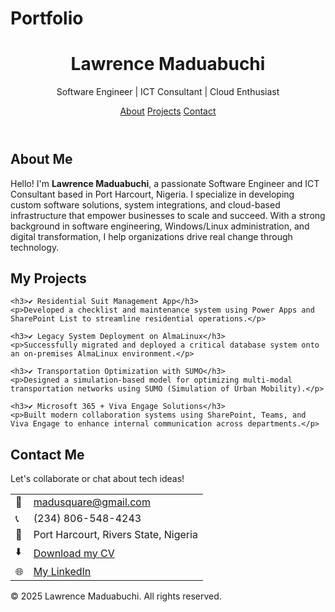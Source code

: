# Portfolio

<body>

<header>
    <h1>Lawrence Maduabuchi</h1>
    <p>Software Engineer | ICT Consultant | Cloud Enthusiast</p>
    <nav>
        <a href="#about">About</a>
        <a href="#projects">Projects</a>
        <a href="#contact">Contact</a>
    </nav>
</header>

<section id="about" class="card">
    <h2>About Me</h2>
    <p>Hello! I'm <strong>Lawrence Maduabuchi</strong>, a passionate Software Engineer and ICT Consultant based in Port Harcourt, Nigeria. 
       I specialize in developing custom software solutions, system integrations, and cloud-based infrastructure that empower businesses to scale and succeed. 
       With a strong background in software engineering, Windows/Linux administration, and digital transformation, I help organizations drive real change through technology.</p>
</section>

<section id="projects" class="card">
    <h2>My Projects</h2>

    <h3>✔️ Residential Suit Management App</h3>
    <p>Developed a checklist and maintenance system using Power Apps and SharePoint List to streamline residential operations.</p>

    <h3>✔️ Legacy System Deployment on AlmaLinux</h3>
    <p>Successfully migrated and deployed a critical database system onto an on-premises AlmaLinux environment.</p>

    <h3>✔️ Transportation Optimization with SUMO</h3>
    <p>Designed a simulation-based model for optimizing multi-modal transportation networks using SUMO (Simulation of Urban Mobility).</p>

    <h3>✔️ Microsoft 365 + Viva Engage Solutions</h3>
    <p>Built modern collaboration systems using SharePoint, Teams, and Viva Engage to enhance internal communication across departments.</p>
</section>

<section id="contact" class="card">
    <h2>Contact Me</h2>
    <p>Let's collaborate or chat about tech ideas!</p>
    <table class="contact-table">
        <tr>
            <td>📧</td>
            <td><a href="mailto:madusquare@gmail.com">madusquare@gmail.com</a></td>
        </tr>
        <tr>
            <td>📞</td>
            <td>(234) 806-548-4243</td>
        </tr>
        <tr>
            <td>📍</td>
            <td>Port Harcourt, Rivers State, Nigeria</td>
        </tr>
        <tr>
            <td>⬇️</td>
            <td><a href="https://your-portfolio-link.com/Profile.pdf">Download my CV</a></td>
        </tr>
        <tr>
            <td>🌐</td>
            <td><a href="https://www.linkedin.com/in/lawrence-maduabuchi/">My LinkedIn</a></td>
        </tr>
    </table>
</section>

<footer>
    © 2025 Lawrence Maduabuchi. All rights reserved.
</footer>

</body>
</html>
